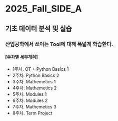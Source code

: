 # 2025_Fall_SIDE_A

## 기초 데이터 분석 및 실습

### 산업공학에서 쓰이는 Tool에 대해 폭넓게 학습한다.

#### [주차별 세부계획]
- 1주차. OT + Python Basics 1
- 2주차. Python Basics 2
- 3주차. Mathemetics 1
- 4주차. Mathemetics 2
- 5주차. Modules 1
- 6주차. Modules 2
- 7주차. Mathemetics 3
- 8주차. Term Project
